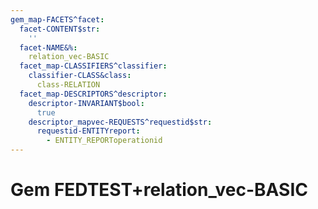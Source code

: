 ```yaml
---
gem_map-FACETS^facet:
  facet-CONTENT$str:
    ''
  facet-NAME&%:
    relation_vec-BASIC
  facet_map-CLASSIFIERS^classifier:
    classifier-CLASS&class:
      class-RELATION
  facet_map-DESCRIPTORS^descriptor:
    descriptor-INVARIANT$bool:
      true
    descriptor_mapvec-REQUESTS^requestid$str:
      requestid-ENTITYreport:
        - ENTITY_REPORToperationid
---
```

# Gem FEDTEST+relation_vec-BASIC

